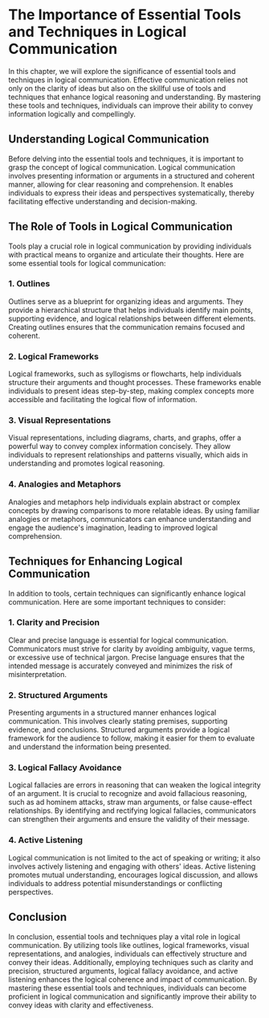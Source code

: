 The Importance of Essential Tools and Techniques in Logical Communication
====================================================================================

In this chapter, we will explore the significance of essential tools and techniques in logical communication. Effective communication relies not only on the clarity of ideas but also on the skillful use of tools and techniques that enhance logical reasoning and understanding. By mastering these tools and techniques, individuals can improve their ability to convey information logically and compellingly.

Understanding Logical Communication
-----------------------------------

Before delving into the essential tools and techniques, it is important to grasp the concept of logical communication. Logical communication involves presenting information or arguments in a structured and coherent manner, allowing for clear reasoning and comprehension. It enables individuals to express their ideas and perspectives systematically, thereby facilitating effective understanding and decision-making.

The Role of Tools in Logical Communication
------------------------------------------

Tools play a crucial role in logical communication by providing individuals with practical means to organize and articulate their thoughts. Here are some essential tools for logical communication:

### 1. Outlines

Outlines serve as a blueprint for organizing ideas and arguments. They provide a hierarchical structure that helps individuals identify main points, supporting evidence, and logical relationships between different elements. Creating outlines ensures that the communication remains focused and coherent.

### 2. Logical Frameworks

Logical frameworks, such as syllogisms or flowcharts, help individuals structure their arguments and thought processes. These frameworks enable individuals to present ideas step-by-step, making complex concepts more accessible and facilitating the logical flow of information.

### 3. Visual Representations

Visual representations, including diagrams, charts, and graphs, offer a powerful way to convey complex information concisely. They allow individuals to represent relationships and patterns visually, which aids in understanding and promotes logical reasoning.

### 4. Analogies and Metaphors

Analogies and metaphors help individuals explain abstract or complex concepts by drawing comparisons to more relatable ideas. By using familiar analogies or metaphors, communicators can enhance understanding and engage the audience's imagination, leading to improved logical comprehension.

Techniques for Enhancing Logical Communication
----------------------------------------------

In addition to tools, certain techniques can significantly enhance logical communication. Here are some important techniques to consider:

### 1. Clarity and Precision

Clear and precise language is essential for logical communication. Communicators must strive for clarity by avoiding ambiguity, vague terms, or excessive use of technical jargon. Precise language ensures that the intended message is accurately conveyed and minimizes the risk of misinterpretation.

### 2. Structured Arguments

Presenting arguments in a structured manner enhances logical communication. This involves clearly stating premises, supporting evidence, and conclusions. Structured arguments provide a logical framework for the audience to follow, making it easier for them to evaluate and understand the information being presented.

### 3. Logical Fallacy Avoidance

Logical fallacies are errors in reasoning that can weaken the logical integrity of an argument. It is crucial to recognize and avoid fallacious reasoning, such as ad hominem attacks, straw man arguments, or false cause-effect relationships. By identifying and rectifying logical fallacies, communicators can strengthen their arguments and ensure the validity of their message.

### 4. Active Listening

Logical communication is not limited to the act of speaking or writing; it also involves actively listening and engaging with others' ideas. Active listening promotes mutual understanding, encourages logical discussion, and allows individuals to address potential misunderstandings or conflicting perspectives.

Conclusion
----------

In conclusion, essential tools and techniques play a vital role in logical communication. By utilizing tools like outlines, logical frameworks, visual representations, and analogies, individuals can effectively structure and convey their ideas. Additionally, employing techniques such as clarity and precision, structured arguments, logical fallacy avoidance, and active listening enhances the logical coherence and impact of communication. By mastering these essential tools and techniques, individuals can become proficient in logical communication and significantly improve their ability to convey ideas with clarity and effectiveness.
